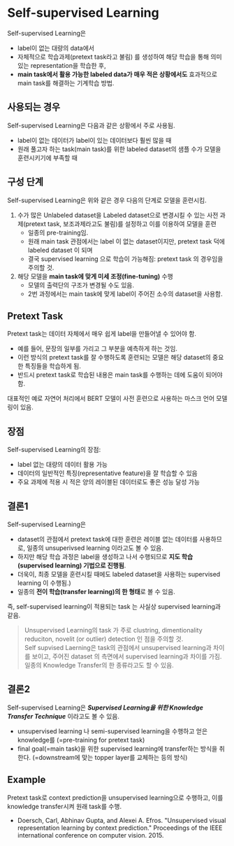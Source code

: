 # Self-supervised Learning

Self-supervised Learning은 

- label이 없는 대량의 data에서
- 자체적으로 학습과제(pretext task라고 불림) 를 생성하여 해당 학습을 통해 의미 있는 representation을 학습한 후,
- **main task에서 활용 가능한 labeled data가 매우 적은 상황에서도** 효과적으로 main task를 해결하는 기계학습 방법.

## 사용되는 경우

Self-supervised Learning은 다음과 같은 상황에서 주로 사용됨.

* label이 없는 데이터가 label이 있는 데이터보다 훨씬 많을 때
* 원래 풀고자 하는 task(main task)를 위한 labeled dataset의 샘플 수가 모델을 훈련시키기에 부족할 때

## 구성 단계

Self-supervised Learning은 위와 같은 경우 다음의 단계로 모델을 훈련시킴.

1. 수가 많은 Unlabeled dataset을 Labeled dataset으로 변경시킬 수 있는 사전 과제(pretext task, 보조과제라고도 불림)를 설정하고 이를 이용하여 모델을 훈련
    * 일종의 pre-training임.
    * 원래 main task 관점에서는 label 이 없는 dataset이지만, pretext task 덕에 labeled dataset 이 되며
    * 결국 supervised learning 으로 학습이 가능해짐: pretext task 의 경우임을 주의할 것.
2. 해당 모델을 **main task에 맞게 미세 조정(fine-tuning)** 수행 
    * 모델의 출력단의 구조가 변경될 수도 있음.
    * 2번 과정에서는 main task에 맞게 label이 주어진 소수의 dataset을 사용함.

## Pretext Task    

Pretext task는 데이터 자체에서 매우 쉽게 label을 만들어낼 수 있어야 함. 

* 예를 들어, 문장의 일부를 가리고 그 부분을 예측하게 하는 것임. 
* 이런 방식의 pretext task를 잘 수행하도록 훈련되는 모델은 해당 dataset의 중요한 특징들을 학습하게 됨.
* 반드시 pretext task로 학습된 내용은 main task를 수행하는 데에 도움이 되어야 함.

대표적인 예로 자연어 처리에서 BERT 모델이 사전 훈련으로 사용하는 마스크 언어 모델링이 있음.

## 장점

Self-supervised Learning의 장점:

* label 없는 대량의 데이터 활용 가능
* 데이터의 일반적인 특징(representative feature)을 잘 학습할 수 있음
* 주요 과제에 적용 시 적은 양의 레이블된 데이터로도 좋은 성능 달성 가능

## 결론1

Self-supervised Learning은 

* dataset의 관점에서 pretext task에 대한 훈련은 레이블 없는 데이터를 사용하므로, 일종의 unsuperivsed learning 이라고도 볼 수 있음.
* 하지만 해당 학습 과정은 label을 생성하고 나서 수행되므로 **지도 학습(supervised learning) 기법으로 진행됨**.  
* 더욱이, 최종 모델을 훈련시킬 때에도 labeled dataset을 사용하는 supervised learning 이 수행됨.)
* 일종의 **전이 학습(transfer learning)의 한 형태**로 볼 수 있음.​​​​​​​​​​​​​​​​


즉, self-supervised learning이 적용되는 task 는 사실상 supervised learning과 같음.

> Unsupervised Learning의 task 가 주로 clustring, dimentionality reduciton, novelit (or outlier) detection 인 점을 주의할 것.  
> Self supvised Laerning은 task의 관점에서 unsupervised learning과 차이를 보이고, 주어진 dataset 의 측면에서 supervised learning과 차이를 가짐.  
> 일종의 Knowledge Transfer의 한 종류라고도 할 수 있음. 

## 결론2

Self-supervised Learning은 ***Supervised Learning을 위한 Knowledge Transfer Technique*** 이라고도 볼 수 있음.

* unsupervised learning 나 semi-supervised learning을 수행하고 얻은 knowledge를 (=pre-training for pretext task)
* final goal(=main task)을 위한 supervised learning에 transfer하는 방식을 취한다. (=downstream에 맞는 topper layer를 교체하는 등의 방식)

## Example

Pretext task로 context prediction을 unsupervised learning으로 수행하고, 이를 knowledge transfer시켜 원래 task를 수행.

* Doersch, Carl, Abhinav Gupta, and Alexei A. Efros. "Unsupervised visual representation learning by context prediction." Proceedings of the IEEE international conference on computer vision. 2015.

